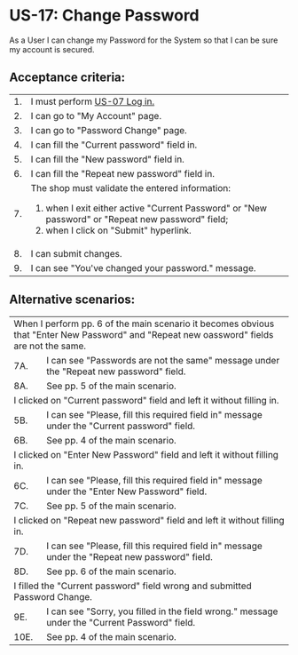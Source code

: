 # US-17: Change Password

As a User I can change my Password for the System so that I can be sure my account is secured. 

## **Acceptance criteria:**

<table>
    <tr>
        <td>1.</td>
        <td>I must perform <a href="US07-LogIn.md"> US-07 Log in.</a></td>
    </tr>
    <tr>
        <td>2.</td>
        <td>I can go to "My Account" page.</td>
    </tr>
    <tr>
        <td>3.</td>
        <td>I can go to "Password Change" page.</td>
    </tr>
    <tr>
        <td>4.</td>
        <td>I can fill the "Current password" field in.</td>
    </tr>
    <tr>
        <td>5.</td>
        <td>I can fill the "New password" field in.</td>
    </tr>
    <tr>
        <td>6.</td>
        <td>I can fill the "Repeat new password" field in.</td>
    </tr>
    <tr>
        <td>7.</td>
        <td>The shop must validate the entered information:
            <ol>
                <li>when I exit either active  "Current Password" or "New password" or  "Repeat new password" field;</li>
                <li>when I click on "Submit" hyperlink.</li>
            </ol></td>
    </tr>
    <tr>
        <td>8.</td>
        <td>I can submit changes.</td>
    </tr>
    <tr>
        <td>9.</td>
        <td>I can see "You've changed your password." message.</td>
    </tr>
</table>

## **Alternative scenarios:**
<table>
    <tr>
        <td colspan="2">When I perform pp. 6 of the main scenario it becomes obvious that "Enter New Password" and "Repeat new oassword" fields are not the same.</td>
    </tr>
    <tr>
        <td>7A.</td>
        <td>I can see "Passwords are not the same" message under the "Repeat new password" field.</td>
    </tr>
    <tr>
        <td>8A.</td>
        <td>See pp. 5 of the main scenario.</td>
    </tr>
        <td colspan="2">I clicked on "Current password" field and left it without filling in.</td>
    </tr>
    <tr>
        <td>5B.</td>
        <td>I can see "Please, fill this required field in" message under the "Current password" field.</td>
    </tr>
    <tr>
        <td>6B.</td>
        <td>See pp. 4 of the main scenario.</td>
    </tr>
        <td colspan="2">I clicked on "Enter New Password" field and left it without filling in.</td>
    </tr>
    <tr>
        <td>6C.</td>
        <td>I can see "Please, fill this required field in" message under the "Enter New Password" field.</td>
    </tr>
    <tr>
        <td>7C.</td>
        <td>See pp. 5 of the main scenario.</td>
    </tr>
       <tr>
        <td colspan="2">I clicked on "Repeat new password" field and left it without filling in.</td>
    </tr>
    <tr>
        <td>7D.</td>
        <td>I can see "Please, fill this required field in" message under the "Repeat new password" field.</td>
    </tr>
    <tr>
        <td>8D.</td>
        <td>See pp. 6 of the main scenario.</td>
    </tr>
           <tr>
        <td colspan="2">I filled the "Current password" field wrong and submitted Password Change.</td>
    </tr>
    <tr>
        <td>9E.</td>
        <td>I can see "Sorry, you filled in the field wrong." message under the "Current Password" field.</td>
    </tr>
    <tr>
        <td>10E.</td>
        <td>See pp. 4 of the main scenario.</td>
    </tr>
</table>
